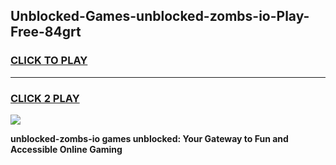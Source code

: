 
## Unblocked-Games-unblocked-zombs-io-Play-Free-84grt
<h3>
<a href="https://premium76.site?title=unblocked-zombs-io&ref=20M">CLICK TO PLAY</a></h3>
<hr>

<h3>
<a href="https://premium76.site?title=unblocked-zombs-io&ref=20M">CLICK 2 PLAY</a>
  
</h3>

<a href="https://premium76.site?title=unblocked-zombs-io&ref=19M"><img src="https://clearcache.store/games.png"></a>


**unblocked-zombs-io games unblocked: Your Gateway to Fun and Accessible Online Gaming**
